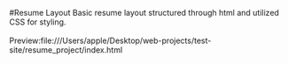 #Resume Layout
Basic resume layout structured through html and utilized CSS for styling.
</br>
</br>Preview:file:///Users/apple/Desktop/web-projects/test-site/resume_project/index.html
